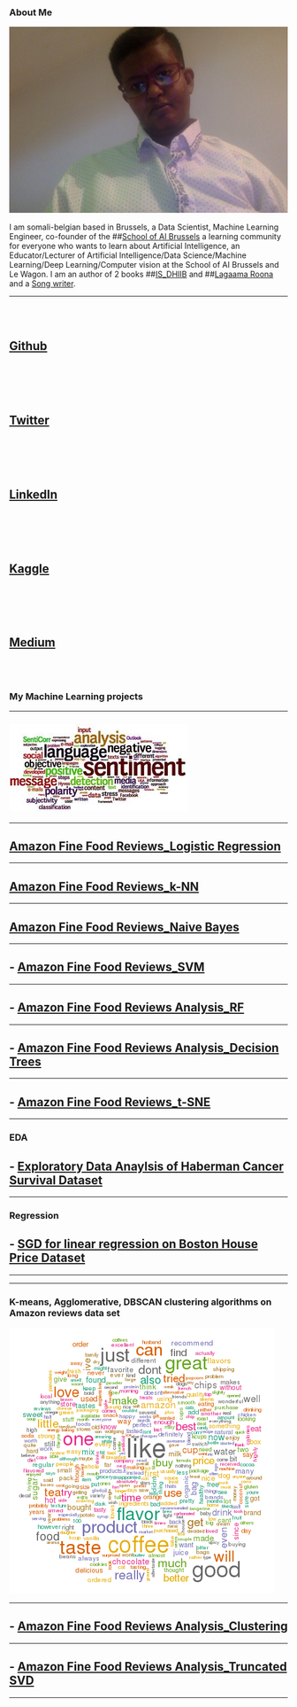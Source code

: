 ### About Me 

<img src="images/Photo on 28-08-2019 at 17.46.jpg?raw=true"/>
 
 
I am somali-belgian based in Brussels, a Data Scientist, Machine Learning Engineer, co-founder of the ##[School of AI Brussels](https://www.meetup.com/School-of-AI-Brussels/) a learning community for everyone who wants to learn about Artificial Intelligence, an Educator/Lecturer of Artificial Intelligence/Data Science/Machine Learning/Deep Learning/Computer vision at the School of AI Brussels and Le Wagon. I am an author of 2 books ##[IS_DHIIB](https://www.amazon.com/dhiib-Somali-Saida-Sheikh-Ahmed/dp/2960077504/ref=sr_1_1?dchild=1&qid=1635630578&refinements=p_27%3ASaida+Sheikh+Ahmed&s=books&sr=1-1&text=Saida+Sheikh+Ahmed) and 
##[Lagaama Roona](https://www.amazon.com/Lagaama-Roona-Somali-Saida-Sheikh/dp/1546504133/ref=sr_1_2?dchild=1&qid=1635630628&refinements=p_27%3ASaida+Sheikh+Ahmed&s=books&sr=1-2&text=Saida+Sheikh+Ahmed) and a [Song writer](https://www.youtube.com/watch?v=SAImrkWEQoE&t=1s).

 
---
                                                                
 <br><br> 
 ## <a href="https://github.com/saidaml">Github</a> 
 ## <br><br>
 ## <a href="https://twitter.com/Saidawaaye/">Twitter</a> 
 ## <br><br>
 ## <a href="https://www.linkedin.com/in/saidaah/">LinkedIn</a> 
 ## <br><br>
 ##  <a href="https://www.kaggle.com/saidaa">Kaggle</a> 
 ## <br><br>
 ## <a href="https://medium.com/@saida77">Medium</a> 
 <br><br>
   




### My Machine Learning projects 

---
### <img src="images/amaz4.jpeg?raw=true"/>

---

## [Amazon Fine Food Reviews_Logistic Regression](https://github.com/saidaml/My_AAIC_projects/blob/master/Amazon%20Fine%20Food%20Reviews%20Analysis_Logistic%20Regression.pdf)

---
## [Amazon Fine Food Reviews_k-NN](https://github.com/saidaml/My_AAIC_projects/blob/master/Amazon-Reviews-on-KNN_100K.pdf)

---

## [Amazon Fine Food Reviews_Naive Bayes](https://github.com/saidaml/My_AAIC_projects/blob/master/Amazon-Reviews-on-NB.pdf)

---


## - [Amazon Fine Food Reviews_SVM](https://github.com/saidaml/My_AAIC_projects/blob/master/Amazon%20Fine%20Food%20Reviews%20Analysis_Support%20Vector%20Machines.pdf)

---

## - [Amazon Fine Food Reviews Analysis_RF](https://github.com/saidaml/My_AAIC_projects/blob/master/09%20Amazon%20Fine%20Food%20Reviews%20Analysis_RF.pdf)

---

## - [Amazon Fine Food Reviews Analysis_Decision Trees](https://github.com/saidaml/My_AAIC_projects/blob/master/08%20Amazon%20Fine%20Food%20Reviews%20Analysis_Decision%20Trees.pdf)

---

## - [Amazon Fine Food Reviews_t-SNE](https://github.com/saidaml/My_AAIC_projects/blob/master/Amazon_Review_TSNE.ipynb)

---
### EDA

## - [Exploratory Data Anaylsis of Haberman Cancer Survival Dataset](https://github.com/saidaml/My_AAIC_projects/blob/master/Exercise_habermanfinal.ipynb)

---
### Regression 

## - [SGD for linear regression on Boston House Price Dataset](https://github.com/saidaml/My_AAIC_projects/blob/master/06%20Implement%20SGD.pdf)

---
 
 ---
 
### K-means, Agglomerative, DBSCAN clustering algorithms on Amazon reviews data set

<img src="images/clus.png?raw=true"/>

---
 
## - [Amazon Fine Food Reviews Analysis_Clustering](https://github.com/saidaml/Applied-AI-Course_projects/blob/master/10%20Amazon%20Fine%20Food%20Reviews%20Analysis_Clustering.pdf)

---

## - [Amazon Fine Food Reviews Analysis_Truncated SVD](https://github.com/saidaml/Applied-AI-Course_projects/blob/master/11%20Amazon%20Fine%20Food%20Reviews%20Analysis_Truncated%20SVD.pdf)


 
---
<p style="font-size:14px"> 
<p style="align attribute:center"> 
 
  
